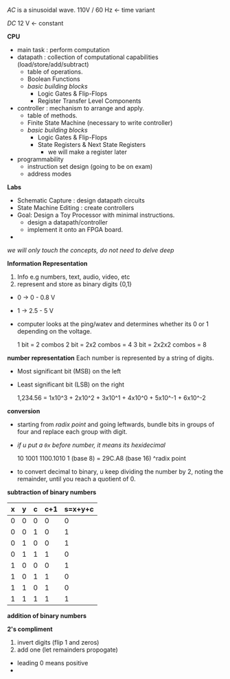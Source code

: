 *AC* is a sinusoidal wave. 110V / 60 Hz <- time variant

*DC* 12 V <- constant

**CPU**
- main task : perform computation
- datapath : collection of computational capabilities (load/store/add/subtract)
  - table of operations.
  - Boolean Functions
  - *basic building blocks*
    - Logic Gates & Flip-Flops
    - Register Transfer Level Components
- controller  : mechanism to arrange and apply.
  - table of methods.
  - Finite State Machine (necessary to write controller)
  - *basic building blocks*
    - Logic Gates & Flip-Flops
    - State Registers & Next State Registers
      - we will make a register later
- programmability
  - instruction set design (going to be on exam)
  - address modes

**Labs**
- Schematic Capture : design datapath circuits
- State Machine Editing : create controllers
- Goal: Design a Toy Processor with minimal instructions.
  - design a datapath/controller
  - implement it onto an FPGA board.
-

*we will only touch the concepts, do not need to delve deep*

**Information Representation**
1. Info e.g numbers, text, audio, video, etc
2. represent and store as binary digits {0,1}
  - 0 -> 0 - 0.8 V
  - 1 -> 2.5 - 5 V
  - computer looks at the ping/watev and determines whether its 0 or 1 depending on the voltage.


    1 bit = 2 combos
    2 bit = 2x2 combos = 4
    3 bit = 2x2x2 combos = 8

**number representation**
Each number is represented by a string of digits.
- Most significant bit (MSB) on the left
- Least significant bit (LSB) on the right


    1,234.56 = 1x10^3 + 2x10^2 + 3x10^1 + 4x10^0 + 5x10^-1 + 6x10^-2

**conversion**
- starting from *radix point* and going leftwards, bundle bits in groups of four and replace each group with digit.
- *if u put a `0x` before number, it means its hexidecimal*


    10 1001 1100.1010 1 (base 8) = 29C.A8 (base 16)
                ^radix point

- to convert decimal to binary, u keep dividing the number by 2, noting the remainder, until you reach a quotient of 0.

**subtraction of binary numbers**

| x | y | c |c+1|s=x+y+c|
|---|---|---|---|-------|
| 0 | 0 | 0 |  0|      0|
| 0 | 0 | 1 |  0|      1|
| 0 | 1 | 0 |  0|      1|
| 0 | 1 | 1 |  1|      0|
| 1 | 0 | 0 |  0|      1|
| 1 | 0 | 1 |  1|      0|
| 1 | 1 | 0 |  1|      0|
| 1 | 1 | 1 |  1|      1|

**addition of binary numbers**

**2's compliment**
1. invert digits (flip 1 and zeros)
2. add one (let remainders propogate)
- leading 0 means positive
-
